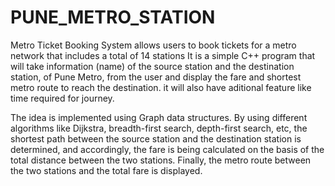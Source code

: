 # PUNE_METRO_STATION
Metro Ticket Booking System allows users to book tickets  for a metro network that includes a total of 14 stations 
It is a simple C++ program that will take information (name) of the source station and the destination station, of Pune Metro, from the user and display the fare and shortest metro route to reach the destination. it will also have aditional feature like time required for journey.

The idea is implemented using Graph data structures.
By using different algorithms like Dijkstra, breadth-first search, depth-first search, etc, the shortest path between the source station and the destination station is determined, and accordingly, the fare is being calculated on the basis of the total distance between the two stations. Finally, the metro route between the two stations and the total fare is displayed.
